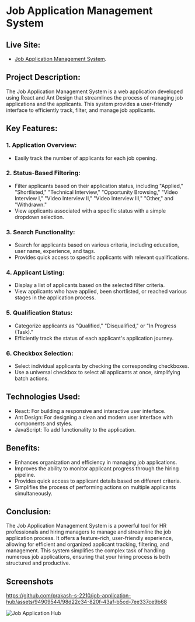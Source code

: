 # Job Application Management System

## Live Site:
 * [Job Application Management System](https://job-application-hub.netlify.app/).

## Project Description:
The Job Application Management System is a web application developed using React and Ant Design that streamlines the process of managing job applications and the applicants. This system provides a user-friendly interface to efficiently track, filter, and manage job applicants.

## Key Features:

### 1. Application Overview:

* Easily track the number of applicants for each job opening.

### 2. Status-Based Filtering:

* Filter applicants based on their application status, including "Applied," "Shortlisted," "Technical Interview," "Opportunity Browsing," "Video Interview I," "Video Interview II," "Video Interview III," "Other," and "Withdrawn."
* View applicants associated with a specific status with a simple dropdown selection.

### 3. Search Functionality:

* Search for applicants based on various criteria, including education, user name, experience, and tags.
* Provides quick access to specific applicants with relevant qualifications.

### 4. Applicant Listing:

* Display a list of applicants based on the selected filter criteria.
* View applicants who have applied, been shortlisted, or reached various stages in the application process.

### 5. Qualification Status:

* Categorize applicants as "Qualified," "Disqualified," or "In Progress (Task)."
* Efficiently track the status of each applicant's application journey.

### 6. Checkbox Selection:

* Select individual applicants by checking the corresponding checkboxes.
* Use a universal checkbox to select all applicants at once, simplifying batch actions.

## Technologies Used:

* React: For building a responsive and interactive user interface.
* Ant Design: For designing a clean and modern user interface with components and styles.
* JavaScript: To add functionality to the application.

## Benefits:

* Enhances organization and efficiency in managing job applications.
* Improves the ability to monitor applicant progress through the hiring pipeline.
* Provides quick access to applicant details based on different criteria.
* Simplifies the process of performing actions on multiple applicants simultaneously.

## Conclusion:
The Job Application Management System is a powerful tool for HR professionals and hiring managers to manage and streamline the job application process. It offers a feature-rich, user-friendly experience, allowing for efficient and organized applicant tracking, filtering, and management. This system simplifies the complex task of handling numerous job applications, ensuring that your hiring process is both structured and productive.

## Screenshots

https://github.com/prakash-s-2210/job-application-hub/assets/94909544/98d22c34-820f-43af-b5cd-7ee337ce9b68

![Job Application Hub](https://github.com/prakash-s-2210/job-application-hub/assets/94909544/e1af5b69-0b57-4490-b9f4-2c9cc7056421)
